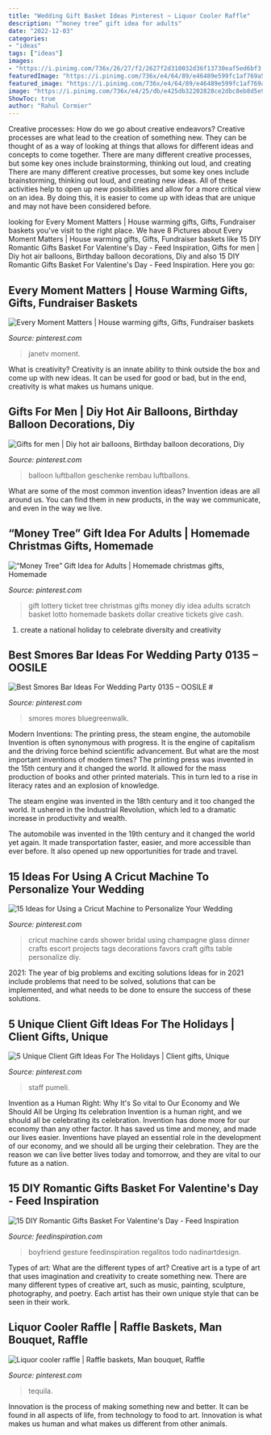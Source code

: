 ```yaml
---
title: "Wedding Gift Basket Ideas Pinterest ~ Liquor Cooler Raffle"
description: "“money tree” gift idea for adults"
date: "2022-12-03"
categories:
- "ideas"
tags: ["ideas"]
images:
- "https://i.pinimg.com/736x/26/27/f2/2627f2d310032d36f13730eaf5ed6bf3.jpg"
featuredImage: "https://i.pinimg.com/736x/e4/64/89/e46489e599fc1af769a52235248b8b10.jpg"
featured_image: "https://i.pinimg.com/736x/e4/64/89/e46489e599fc1af769a52235248b8b10.jpg"
image: "https://i.pinimg.com/736x/e4/25/db/e425db32202828ce2dbc8eb8d5e9943e--wedding-dinner-wedding-day.jpg"
ShowToc: true
author: "Rahul Cormier"
---
```



Creative processes: How do we go about creative endeavors?
Creative processes are what lead to the creation of something new. They can be thought of as a way of looking at things that allows for different ideas and concepts to come together. There are many different creative processes, but some key ones include brainstorming, thinking out loud, and creating 
There are many different creative processes, but some key ones include brainstorming, thinking out loud, and creating new ideas. All of these activities help to open up new possibilities and allow for a more critical view on an idea. By doing this, it is easier to come up with ideas that are unique and may not have been considered before.

	

		
looking for Every Moment Matters | House warming gifts, Gifts, Fundraiser baskets you've visit to the right place. We have 8 Pictures about Every Moment Matters | House warming gifts, Gifts, Fundraiser baskets like 15 DIY Romantic Gifts Basket For Valentine&#039;s Day - Feed Inspiration, Gifts for men | Diy hot air balloons, Birthday balloon decorations, Diy and also 15 DIY Romantic Gifts Basket For Valentine&#039;s Day - Feed Inspiration. Here you go:
		
    
## Every Moment Matters | House Warming Gifts, Gifts, Fundraiser Baskets

<img loading=lazy src="https://i.pinimg.com/736x/e4/64/89/e46489e599fc1af769a52235248b8b10.jpg" onerror="this.onerror=null;this.src='https://tse4.mm.bing.net/th?id=OIP.osuk8LkJSYz11IR6IEp_DgHaJ3&amp;pid=15.1';" alt="Every Moment Matters | House warming gifts, Gifts, Fundraiser baskets">

_Source: pinterest.com_

>janetv moment. 

	

What is creativity?
Creativity is an innate ability to think outside the box and come up with new ideas. It can be used for good or bad, but in the end, creativity is what makes us humans unique.

    
## Gifts For Men | Diy Hot Air Balloons, Birthday Balloon Decorations, Diy

<img loading=lazy src="https://i.pinimg.com/736x/d5/e5/96/d5e5961476e62febb0a10f0fe6cf8937.jpg" onerror="this.onerror=null;this.src='https://tse1.mm.bing.net/th?id=OIP.3ZBGglz7k9SL1gdd9FsGhwHaJ3&amp;pid=15.1';" alt="Gifts for men | Diy hot air balloons, Birthday balloon decorations, Diy">

_Source: pinterest.com_

>balloon luftballon geschenke rembau luftballons. 

	

What are some of the most common invention ideas?
Invention ideas are all around us. You can find them in new products, in the way we communicate, and even in the way we live.

    
## “Money Tree” Gift Idea For Adults | Homemade Christmas Gifts, Homemade

<img loading=lazy src="https://i.pinimg.com/736x/2f/09/87/2f0987cc20106b3877a2bb94e5bddbc7.jpg" onerror="this.onerror=null;this.src='https://tse1.mm.bing.net/th?id=OIP.MjT8kxFpnqsSUhpCgrP3qAHaO0&amp;pid=15.1';" alt="“Money Tree” Gift Idea for Adults | Homemade christmas gifts, Homemade">

_Source: pinterest.com_

>gift lottery ticket tree christmas gifts money diy idea adults scratch basket lotto homemade baskets dollar creative tickets give cash. 

	

1. create a national holiday to celebrate diversity and creativity

    
## Best Smores Bar Ideas For Wedding Party 0135 – OOSILE #

<img loading=lazy src="https://i.pinimg.com/736x/b5/e8/c9/b5e8c987b495c283f973b612c315a77b.jpg" onerror="this.onerror=null;this.src='https://tse1.mm.bing.net/th?id=OIP.0qnvFI55loEzLIknXj446QHaLH&amp;pid=15.1';" alt="Best Smores Bar Ideas For Wedding Party 0135 – OOSILE #">

_Source: pinterest.com_

>smores mores bluegreenwalk. 

	

Modern Inventions: The printing press, the steam engine, the automobile
Invention is often synonymous with progress. It is the engine of capitalism and the driving force behind scientific advancement. But what are the most important inventions of modern times?
The printing press was invented in the 15th century and it changed the world. It allowed for the mass production of books and other printed materials. This in turn led to a rise in literacy rates and an explosion of knowledge.

The steam engine was invented in the 18th century and it too changed the world. It ushered in the Industrial Revolution, which led to a dramatic increase in productivity and wealth.

The automobile was invented in the 19th century and it changed the world yet again. It made transportation faster, easier, and more accessible than ever before. It also opened up new opportunities for trade and travel.

    
## 15 Ideas For Using A Cricut Machine To Personalize Your Wedding

<img loading=lazy src="https://i.pinimg.com/736x/e4/25/db/e425db32202828ce2dbc8eb8d5e9943e--wedding-dinner-wedding-day.jpg" onerror="this.onerror=null;this.src='https://tse4.mm.bing.net/th?id=OIP.9t1nhy35THntWNosp6YZ_QHaLG&amp;pid=15.1';" alt="15 Ideas for Using a Cricut Machine to Personalize Your Wedding">

_Source: pinterest.com_

>cricut machine cards shower bridal using champagne glass dinner crafts escort projects tags decorations favors craft gifts table personalize diy. 

	

2021: The year of big problems and exciting solutions
Ideas for in 2021 include problems that need to be solved, solutions that can be implemented, and what needs to be done to ensure the success of these solutions.

    
## 5 Unique Client Gift Ideas For The Holidays | Client Gifts, Unique

<img loading=lazy src="https://i.pinimg.com/736x/26/27/f2/2627f2d310032d36f13730eaf5ed6bf3.jpg" onerror="this.onerror=null;this.src='https://tse2.mm.bing.net/th?id=OIP.3AWSxBL_ghGHrbE0ZvrdJQHaLH&amp;pid=15.1';" alt="5 Unique Client Gift Ideas For The Holidays | Client gifts, Unique">

_Source: pinterest.com_

>staff pumeli. 

	

Invention as a Human Right: Why It's So vital to Our Economy and We Should All be Urging Its celebration
Invention is a human right, and we should all be celebrating its celebration. Invention has done more for our economy than any other factor. It has saved us time and money, and made our lives easier.
Inventions have played an essential role in the development of our economy, and we should all be urging their celebration. They are the reason we can live better lives today and tomorrow, and they are vital to our future as a nation.

    
## 15 DIY Romantic Gifts Basket For Valentine&#039;s Day - Feed Inspiration

<img loading=lazy src="https://feedinspiration.com/wp-content/uploads/2017/01/basket-for-your-valentine.jpg" onerror="this.onerror=null;this.src='https://tse1.mm.bing.net/th?id=OIP.d14FbnFmLnZVHP4WNbbPBgHaJ3&amp;pid=15.1';" alt="15 DIY Romantic Gifts Basket For Valentine&#039;s Day - Feed Inspiration">

_Source: feedinspiration.com_

>boyfriend gesture feedinspiration regalitos todo nadinartdesign. 

	

Types of art: What are the different types of art?
Creative art is a type of art that uses imagination and creativity to create something new. There are many different types of creative art, such as music, painting, sculpture, photography, and poetry. Each artist has their own unique style that can be seen in their work.

    
## Liquor Cooler Raffle | Raffle Baskets, Man Bouquet, Raffle

<img loading=lazy src="https://i.pinimg.com/736x/e1/80/38/e180389ef9c8908c666f83aeb37df43d.jpg" onerror="this.onerror=null;this.src='https://tse2.mm.bing.net/th?id=OIP.Oi1fFWbKRkEI20eQ536jyQHaKn&amp;pid=15.1';" alt="Liquor cooler raffle | Raffle baskets, Man bouquet, Raffle">

_Source: pinterest.com_

>tequila. 

	

Innovation is the process of making something new and better. It can be found in all aspects of life, from technology to food to art. Innovation is what makes us human and what makes us different from other animals.

